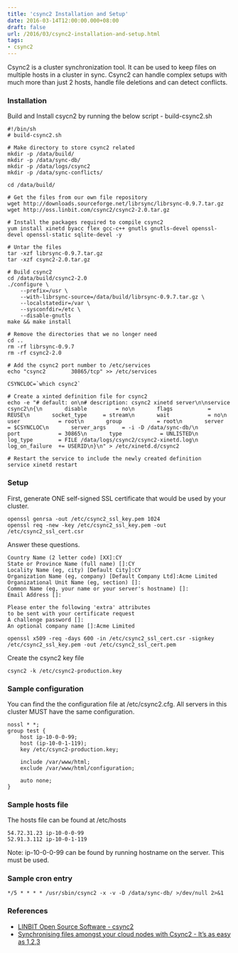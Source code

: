 ```yaml
---
title: 'csync2 Installation and Setup'
date: 2016-03-14T12:00:00.000+08:00
draft: false
url: /2016/03/csync2-installation-and-setup.html
tags:
- csync2
---
```


Csync2 is a cluster synchronization tool. It can be used to keep files on multiple hosts in a cluster in sync. Csync2 can handle complex setups with much more than just 2 hosts, handle file deletions and can detect conflicts.

### Installation

Build and Install csycn2 by running the below script - build-csync2.sh

```
#!/bin/sh
# build-csync2.sh

# Make directory to store csync2 related
mkdir -p /data/build/
mkdir -p /data/sync-db/
mkdir -p /data/logs/csync2
mkdir -p /data/sync-conflicts/

cd /data/build/

# Get the files from our own file repository
wget http://downloads.sourceforge.net/librsync/librsync-0.9.7.tar.gz
wget http://oss.linbit.com/csync2/csync2-2.0.tar.gz

# Install the packages required to compile csync2
yum install xinetd byacc flex gcc-c++ gnutls gnutls-devel openssl-devel openssl-static sqlite-devel -y

# Untar the files
tar -xzf librsync-0.9.7.tar.gz
tar -xzf csync2-2.0.tar.gz

# Build csync2
cd /data/build/csync2-2.0
./configure \
    --prefix=/usr \
    --with-librsync-source=/data/build/librsync-0.9.7.tar.gz \
    --localstatedir=/var \
    --sysconfdir=/etc \
    --disable-gnutls
make && make install

# Remove the directories that we no longer need
cd ..
rm -rf librsync-0.9.7
rm -rf csync2-2.0

# Add the csync2 port number to /etc/services
echo "csync2        30865/tcp" >> /etc/services

CSYNCLOC=`which csync2`

# Create a xinted definition file for csync2
echo -e "# default: on\n# description: csync2 xinetd server\n\nservice csync2\n{\n       disable         = no\n       flags           = REUSE\n       socket_type     = stream\n       wait            = no\n       user            = root\n       group           = root\n       server          = $CSYNCLOC\n       server_args     = -i -D /data/sync-db/\n       port            = 30865\n       type            = UNLISTED\n       log_type        = FILE /data/logs/csync2/csync2-xinetd.log\n       log_on_failure  += USERID\n}\n" > /etc/xinetd.d/csync2

# Restart the service to include the newly created definition
service xinetd restart
```

### Setup

First, generate ONE self-signed SSL certificate that would be used by your cluster.

```
openssl genrsa -out /etc/csync2_ssl_key.pem 1024
openssl req -new -key /etc/csync2_ssl_key.pem -out /etc/csync2_ssl_cert.csr
```

Answer these questions.

```
Country Name (2 letter code) [XX]:CY
State or Province Name (full name) []:CY
Locality Name (eg, city) [Default City]:CY
Organization Name (eg, company) [Default Company Ltd]:Acme Limited
Organizational Unit Name (eg, section) []:
Common Name (eg, your name or your server's hostname) []:
Email Address []:

Please enter the following 'extra' attributes
to be sent with your certificate request
A challenge password []:
An optional company name []:Acme Limited
```

```
openssl x509 -req -days 600 -in /etc/csync2_ssl_cert.csr -signkey /etc/csync2_ssl_key.pem -out /etc/csync2_ssl_cert.pem
```

Create the csync2 key file

```
csync2 -k /etc/csync2-production.key

```

### Sample configuration

You can find the the configuration file at /etc/csync2.cfg. All servers in this cluster MUST have the same configuration.

```
nossl * *;
group test {
    host ip-10-0-0-99;
    host (ip-10-0-1-119);
    key /etc/csync2-production.key;

    include /var/www/html;
    exclude /var/www/html/configuration;

    auto none;
}
```

### Sample hosts file

The hosts file can be found at /etc/hosts

```
54.72.31.23 ip-10-0-0-99
52.91.3.112 ip-10-0-1-119
```

Note: ip-10-0-0-99 can be found by running hostname on the server. This must be used.

### Sample cron entry

```
*/5 * * * * /usr/sbin/csync2 -x -v -D /data/sync-db/ >/dev/null 2>&1
```

### References

*   [LINBIT Open Source Software - csync2](http://oss.linbit.com/csync2/)
*   [Synchronising files amongst your cloud nodes with Csync2 - It’s as easy as 1,2,3](https://www.itoc.com.au/blog/synchronising-files-amongst-your-cloud-nodes-with-csync2-its-as-easy-as-123)